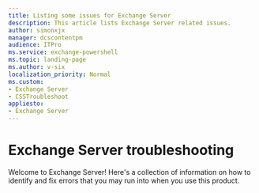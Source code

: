 ```yaml
---
title: Listing some issues for Exchange Server
description: This article lists Exchange Server related issues.
author: simonxjx
manager: dcscontentpm
audience: ITPro
ms.service: exchange-powershell
ms.topic: landing-page
ms.author: v-six
localization_priority: Normal
ms.custom: 
- Exchange Server
- CSSTroubleshoot
appliesto:
- Exchange Server
---
```


# Exchange Server troubleshooting

Welcome to Exchange Server! Here's a collection of information on how to identify and fix errors that you may run into when you use this product.
